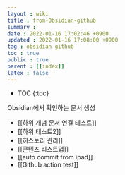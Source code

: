 ```yaml
---
layout : wiki
title : from-Obsidian-github
summary :
date : 2022-01-16 17:02:46 +0900
updated : 2022-01-16 17:08:00 +0900
tag : obsidian github
toc : true
public : true
parent : [[index]]
latex : false
---
```


* TOC
{:toc}

Obsidian에서 확인하는 문서 생성

- [[하위 개념 문서 연결 테스트]]
- [[하위 테스트2]]
- [[히스토리 관리]]
- [[콘텐츠 리스트업]]
- [[auto commit from ipad]]
- [[Github action test]]
